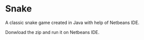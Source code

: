 # Snake
A classic snake game created in Java with help of Netbeans IDE.

Donwload the zip and run it on Netbeans IDE.
